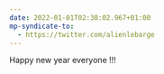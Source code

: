 ```yaml
---
date: 2022-01-01T02:38:02.967+01:00
mp-syndicate-to:
  - https://twitter.com/alienlebarge
---
```

Happy new year everyone !!!
